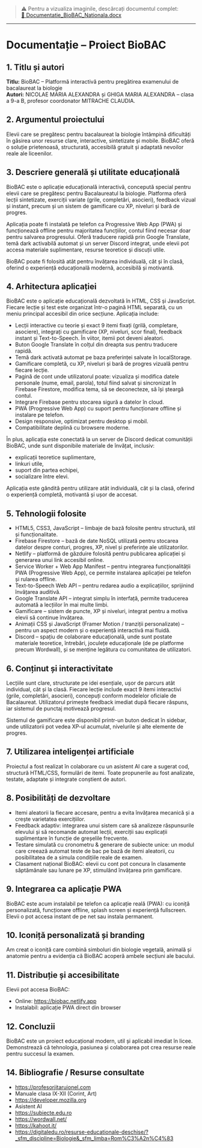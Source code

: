 > ⚠️ Pentru a vizualiza imaginile, descărcați documentul complet:  
> [📄 Documentatie_BioBAC_Nationala.docx](Documentatie_BioBAC_Nationala.docx)


---

# Documentație – Proiect BioBAC

## 1. Titlu și autori

**Titlu:** BioBAC – Platformă interactivă pentru pregătirea examenului de bacalaureat la biologie  
**Autori:** NICOLAE MARIA ALEXANDRA și GHIGA MARIA ALEXANDRA – clasa a 9-a B, profesor coordonator MITRACHE CLAUDIA.

## 2. Argumentul proiectului

Elevii care se pregătesc pentru bacalaureat la biologie întâmpină dificultăți în găsirea unor resurse clare, interactive, sintetizate și mobile. BioBAC oferă o soluție prietenoasă, structurată, accesibilă gratuit și adaptată nevoilor reale ale liceenilor.

## 3. Descriere generală și utilitate educațională

BioBAC este o aplicație educațională interactivă, concepută special pentru elevii care se pregătesc pentru Bacalaureatul la biologie. Platforma oferă lecții sintetizate, exerciții variate (grile, completări, asocieri), feedback vizual și instant, precum și un sistem de gamificare cu XP, niveluri și bară de progres.

Aplicația poate fi instalată pe telefon ca Progressive Web App (PWA) și funcționează offline pentru majoritatea funcțiilor, contul fiind necesar doar pentru salvarea progresului. Oferă traducere rapidă prin Google Translate, temă dark activabilă automat și un server Discord integrat, unde elevii pot accesa materiale suplimentare, resurse teoretice și discuții utile.

BioBAC poate fi folosită atât pentru învățarea individuală, cât și în clasă, oferind o experiență educațională modernă, accesibilă și motivantă.

## 4. Arhitectura aplicației

BioBAC este o aplicație educațională dezvoltată în HTML, CSS și JavaScript. Fiecare lecție și test este organizat într-o pagină HTML separată, cu un meniu principal accesibil din orice secțiune. Aplicația include:

- Lecții interactive cu teorie și exact 9 itemi fixați (grilă, completare, asociere), integrați cu gamificare (XP, niveluri, scor final), feedback instant și Text-to-Speech. În viitor, itemii pot deveni aleatori.
- Buton Google Translate în colțul din dreapta sus pentru traducere rapidă.
- Temă dark activată automat pe baza preferinței salvate în localStorage.
- Gamificare completă, cu XP, niveluri și bară de progres vizuală pentru fiecare lecție.
- Pagină de cont unde utilizatorul poate: vizualiza și modifica datele personale (nume, email, parola), totul fiind salvat și sincronizat în Firebase Firestore, modifica tema, să se deconecteze, să își șteargă contul.
- Integrare Firebase pentru stocarea sigură a datelor în cloud.
- PWA (Progressive Web App) cu suport pentru funcționare offline și instalare pe telefon.
- Design responsive, optimizat pentru desktop și mobil.
- Compatibilitate deplină cu browsere moderne.

În plus, aplicația este conectată la un server de Discord dedicat comunității BioBAC, unde sunt disponibile materiale de învățat, inclusiv:

- explicații teoretice suplimentare,
- linkuri utile,
- suport din partea echipei,
- socializare între elevi.

Aplicația este gândită pentru utilizare atât individuală, cât și la clasă, oferind o experiență completă, motivantă și ușor de accesat.

## 5. Tehnologii folosite

- HTML5, CSS3, JavaScript – limbaje de bază folosite pentru structură, stil și funcționalitate.
- Firebase Firestore – bază de date NoSQL utilizată pentru stocarea datelor despre conturi, progres, XP, nivel și preferințe ale utilizatorilor.
- Netlify – platformă de găzduire folosită pentru publicarea aplicației și generarea unui link accesibil online.
- Service Worker + Web App Manifest – pentru integrarea funcționalității PWA (Progressive Web App), ce permite instalarea aplicației pe telefon și rularea offline.
- Text-to-Speech Web API – pentru redarea audio a explicațiilor, sprijinind învățarea auditivă.
- Google Translate API – integrat simplu în interfață, permite traducerea automată a lecțiilor în mai multe limbi.
- Gamificare – sistem de puncte, XP și niveluri, integrat pentru a motiva elevii să continue învățarea.
- Animații CSS și JavaScript (Framer Motion / tranziții personalizate) – pentru un aspect modern și o experiență interactivă mai fluidă.
- Discord – spațiu de colaborare educațională, unde sunt postate materiale teoretice, întrebări, joculețe educaționale (de pe platforme precum Wordwall), și se menține legătura cu comunitatea de utilizatori.

## 6. Conținut și interactivitate

Lecțiile sunt clare, structurate pe idei esențiale, ușor de parcurs atât individual, cât și la clasă. Fiecare lecție include exact 9 itemi interactivi (grile, completări, asocieri), concepuți conform modelelor oficiale de Bacalaureat. Utilizatorul primește feedback imediat după fiecare răspuns, iar sistemul de punctaj motivează progresul.

Sistemul de gamificare este disponibil printr-un buton dedicat în sidebar, unde utilizatorii pot vedea XP-ul acumulat, nivelurile și alte elemente de progres.

## 7. Utilizarea inteligenței artificiale

Proiectul a fost realizat în colaborare cu un asistent AI care a sugerat cod, structură HTML/CSS, formulări de itemi. Toate propunerile au fost analizate, testate, adaptate și integrate conștient de autori.

## 8. Posibilități de dezvoltare

- Itemi aleatorii la fiecare accesare, pentru a evita învățarea mecanică și a crește varietatea exercițiilor.
- Feedback adaptiv: integrarea unui sistem care să analizeze răspunsurile elevului și să recomande automat lecții, exerciții sau explicații suplimentare în funcție de greșelile frecvente.
- Testare simulată cu cronometru & generare de subiecte unice: un modul care creează automat teste de bac pe bază de itemi aleatorii, cu posibilitatea de a simula condițiile reale de examen.
- Clasament național BioBAC: elevii cu cont pot concura în clasamente săptămânale sau lunare pe XP, stimulând învățarea prin gamificare.

## 9. Integrarea ca aplicație PWA

BioBAC este acum instalabil pe telefon ca aplicație reală (PWA): cu iconiță personalizată, funcționare offline, splash screen și experiență fullscreen. Elevii o pot accesa instant de pe net sau instala permanent.

## 10. Iconiță personalizată și branding

Am creat o iconiță care combină simboluri din biologie vegetală, animală și anatomie pentru a evidenția că BioBAC acoperă ambele secțiuni ale bacului.

## 11. Distribuție și accesibilitate

Elevii pot accesa BioBAC:
- Online: https://biobac.netlify.app
- Instalabil: aplicație PWA direct din browser

## 12. Concluzii

BioBAC este un proiect educațional modern, util și aplicabil imediat în licee. Demonstrează că tehnologia, pasiunea și colaborarea pot crea resurse reale pentru succesul la examen.

## 14. Bibliografie / Resurse consultate

- https://profesorjitaruionel.com  
- Manuale clasa IX-XII (Corint, Art)  
- https://developer.mozilla.org  
- Asistent AI  
- https://subiecte.edu.ro  
- https://wordwall.net/  
- https://kahoot.it/  
- https://digitaledu.ro/resurse-educationale-deschise/?_sfm_discipline=Biologie&_sfm_limba=Rom%C3%A2n%C4%83
